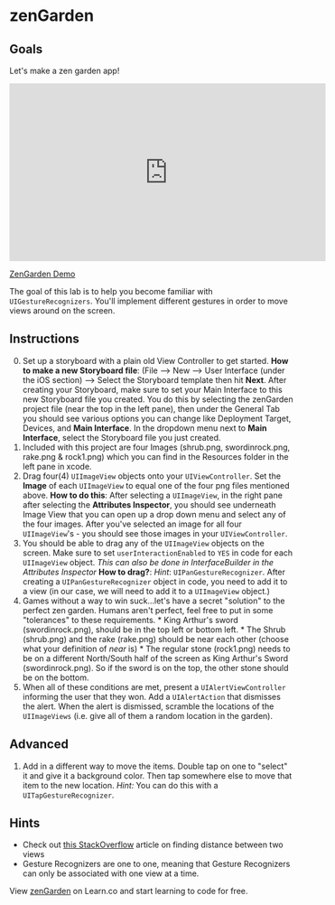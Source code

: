 

# zenGarden


## Goals

Let's make a zen garden app! 

<iframe width="560" height="315" src="https://www.youtube.com/embed/YmUNNvzSRrU?rel=0&modestbranding=1" frameborder="0" allowfullscreen></iframe><p><a href="https://www.youtube.com/watch?v=YmUNNvzSRrU">ZenGarden Demo</a></p>

The goal of this lab is to help you become familiar with `UIGestureRecognizers`. You'll implement different gestures in order to move views around on the screen.

## Instructions

  0. Set up a storyboard with a plain old View Controller to get started. **How to make a new Storyboard file**: (File --> New --> User Interface (under the iOS section) --> Select the Storyboard template then hit **Next**. After creating your Storyboard, make sure to set your Main Interface to this new Storyboard file you created. You do this by selecting the zenGarden project file (near the top in the left pane), then under the General Tab you should see various options you can change like Deployment Target, Devices, and **Main Interface**. In the dropdown menu next to **Main Interface**, select the Storyboard file you just created.
  1. Included with this project are four Images (shrub.png, swordinrock.png, rake.png & rock1.png) which you can find in the Resources folder in the left pane in xcode. 
  2. Drag four(4) `UIImageView` objects onto your `UIViewController`. Set the **Image** of each `UIImageView` to equal one of the four png files mentioned above. **How to do this**: After selecting a `UIImageView`, in the right pane after selecting the **Attributes Inspector**, you should see underneath Image View that you can open up a drop down menu and select any of the four images. After you've selected an image for all four `UIImageView`'s - you should see those images in your `UIViewController`. 
  3. You should be able to drag any of the `UIImageView` objects on the screen. Make sure to set `userInteractionEnabled` to `YES` in code for each `UIImageView` object. *This can also be done in InterfaceBuilder in the Attributes Inspector* **How to drag?**: *Hint*: `UIPanGestureRecognizer`. After creating a `UIPanGestureRecognizer` object in code, you need to add it to a view (in our case, we will need to add it to a `UIImageView` object.)
  4. Games without a way to win suck...let's have a secret "solution" to the perfect zen garden. Humans aren't perfect, feel free to put in some "tolerances" to these requirements.
    * King Arthur's sword (swordinrock.png), should be in the top left or bottom left.
    * The Shrub (shrub.png) and the rake (rake.png) should be near each other (choose what your definition of *near* is)
    * The regular stone (rock1.png) needs to be on a different North/South half of the screen as King Arthur's Sword (swordinrock.png). So if the sword is on the top, the other stone should be on the bottom.
  5. When all of these conditions are met, present a `UIAlertViewController` informing the user that they won. Add a `UIAlertAction` that dismisses the alert. When the alert is dismissed, scramble the locations of the `UIImageViews` (i.e. give all of them a random location in the garden).

## Advanced

  1. Add in a different way to move the items. Double tap on one to "select" it and give it a background color. Then tap somewhere else to move that item to the new location. *Hint:* You can do this with a `UITapGestureRecognizer`.
  
## Hints

  * Check out [this StackOverflow](http://stackoverflow.com/questions/19530283/how-do-i-detect-how-close-uiview-view-is-to-the-other-uiview) article on finding distance between two views
  * Gesture Recognizers are one to one, meaning that Gesture Recognizers can only be associated with one view at a time.

<p data-visibility='hidden'>View <a href='https://learn.co/lessons/zenGarden' title='zenGarden'>zenGarden</a> on Learn.co and start learning to code for free.</p>
